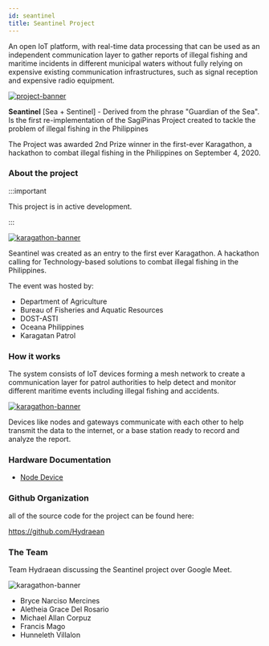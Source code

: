 ```yaml
---
id: seantinel
title: Seantinel Project
---
```


An open IoT platform, with real-time data processing that can be used as an independent communication layer to gather reports of illegal fishing and maritime incidents in different municipal waters without fully relying on expensive existing communication infrastructures, such as signal reception and expensive radio equipment.

[![project-banner](https://seantinel-demo-blue.vercel.app/dashboard.png)]()

**Seantinel** [Sea + Sentinel] - Derived from the phrase "Guardian of the Sea". Is the first re-implementation of the SagiPinas Project created to tackle the problem of illegal fishing in the Philippines

The Project was awarded 2nd Prize winner in the first-ever Karagathon, a hackathon to combat illegal fishing in the Philippines on September 4, 2020.

### About the project

:::important

This project is in active development.

:::

[![karagathon-banner](/img/KaragathonPoster.png)]()

Seantinel was created as an entry to the first ever Karagathon. A hackathon calling for Technology-based solutions to combat illegal fishing in the Philippines.

The event was hosted by:

- Department of Agriculture
- Bureau of Fisheries and Aquatic Resources
- DOST-ASTI
- Oceana Philippines
- Karagatan Patrol

### How it works

The system consists of IoT devices forming a mesh network to create a communication layer for patrol authorities to help detect and monitor different maritime events including illegal fishing and accidents.

[![karagathon-banner](https://seantinel-demo-blue.vercel.app/visual.png)]()

Devices like nodes and gateways communicate with each other to help transmit the data to the internet, or a base station ready to record and analyze the report.

### Hardware Documentation

- [Node Device](/docs/seantinel-node-doc)

### Github Organization

all of the source code for the project can be found here:

https://github.com/Hydraean

### The Team

Team Hydraean discussing the Seantinel project over Google Meet.

![karagathon-banner](/img/team_discussion_1.png)

- Bryce Narciso Mercines
- Aletheia Grace Del Rosario
- Michael Allan Corpuz
- Francis Mago
- Hunneleth Villalon
